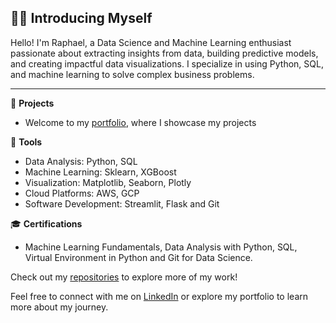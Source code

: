 ## 👋🏻 Introducing Myself

Hello! I'm Raphael, a Data Science and Machine Learning enthusiast passionate about extracting insights from data, building predictive models, and creating impactful data visualizations. I specialize in using Python, SQL, and machine learning to solve complex business problems.

---

📂 **Projects**
- Welcome to my [portfolio](https://raphaelmpimentel.github.io/portfolio_projetos/), where I showcase my projects


 🚀 **Tools**
- Data Analysis: Python, SQL
- Machine Learning: Sklearn, XGBoost
- Visualization: Matplotlib, Seaborn, Plotly
- Cloud Platforms: AWS, GCP
- Software Development: Streamlit, Flask and Git

  
🎓 **Certifications**
- Machine Learning Fundamentals, Data Analysis with Python, SQL, Virtual Environment in Python and Git for Data Science.

Check out my [repositories](https://github.com/RaphaelMPimentel?tab=repositories) to explore more of my work!

Feel free to connect with me on [LinkedIn](https://www.linkedin.com/in/raphael-pimentel-365854276/) or explore my portfolio to learn more about my journey.
